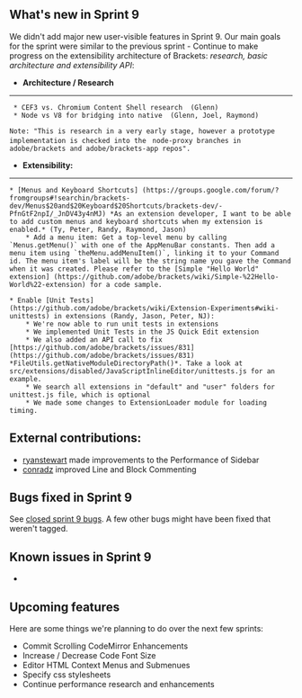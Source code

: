 What's new in Sprint 9
----------------------
We didn't add major new user-visible features in Sprint 9. Our main goals for the sprint were similar to the previous sprint - Continue to make progress on the extensibility architecture of Brackets: *research, basic architecture and extensibility API*:
* **Architecture / Research**
***

     * CEF3 vs. Chromium Content Shell research  (Glenn) 
     * Node vs V8 for bridging into native  (Glenn, Joel, Raymond) 
`Note: "This is research in a very early stage, however a prototype implementation is checked into the ` `node-proxy branches in adobe/brackets and adobe/brackets-app repos".`

* **Extensibility:**
***

    * [Menus and Keyboard Shortcuts] (https://groups.google.com/forum/?fromgroups#!searchin/brackets-dev/Menus$20and$20Keyboard$20Shortcuts/brackets-dev/-PfnGtF2npI/_JnDV43y4nMJ) *As an extension developer, I want to be able to add custom menus and keyboard shortcuts when my extension is enabled.* (Ty, Peter, Randy, Raymond, Jason)
        * Add a menu item: Get a top-level menu by calling `Menus.getMenu()` with one of the AppMenuBar constants. Then add a menu item using `theMenu.addMenuItem()`, linking it to your Command id. The menu item's label will be the string name you gave the Command when it was created. Please refer to the [Simple "Hello World" extension] (https://github.com/adobe/brackets/wiki/Simple-%22Hello-World%22-extension) for a code sample.

    * Enable [Unit Tests] (https://github.com/adobe/brackets/wiki/Extension-Experiments#wiki-unittests) in extensions (Randy, Jason, Peter, NJ):
        * We're now able to run unit tests in extensions
        * We implemented Unit Tests in the JS Quick Edit extension
        * We also added an API call to fix [https://github.com/adobe/brackets/issues/831](https://github.com/adobe/brackets/issues/831) *FileUtils.getNativeModuleDirectoryPath()*. Take a look at src/extensions/disabled/JavaScriptInlineEditor/unittests.js for an example.
        * We search all extensions in "default" and "user" folders for unittest.js file, which is optional
        * We made some changes to ExtensionLoader module for loading timing.

External contributions:
-----------------------
* [ryanstewart](http://github.com/ryanstewart) made improvements to the Performance of Sidebar
* [conradz](http://github.com/conradz) improved Line and Block Commenting 


Bugs fixed in Sprint 9
----------------------
See [closed sprint 9 bugs](https://github.com/adobe/brackets/issues?labels=sprint+9&page=1&state=closed). A few other bugs might have been fixed that weren't tagged.

Known issues in Sprint 9
------------------------

* 

Upcoming features
-----------------

Here are some things we're planning to do over the next few sprints:

* Commit Scrolling CodeMirror Enhancements
* Increase / Decrease Code Font Size
* Editor HTML Context Menus and Submenues
* Specify css stylesheets
* Continue performance research and enhancements